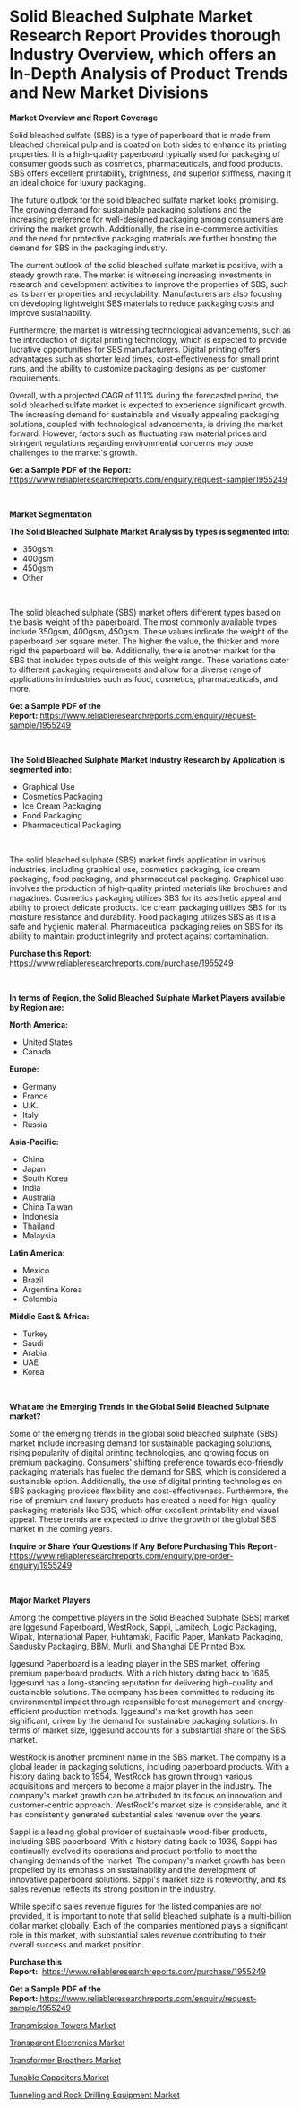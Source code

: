 <p><h1>Solid Bleached Sulphate Market Research Report Provides thorough Industry Overview, which offers an In-Depth Analysis of Product Trends and New Market Divisions</h1></p><p><strong>Market Overview and Report Coverage</strong></p>
<p><p>Solid bleached sulfate (SBS) is a type of paperboard that is made from bleached chemical pulp and is coated on both sides to enhance its printing properties. It is a high-quality paperboard typically used for packaging of consumer goods such as cosmetics, pharmaceuticals, and food products. SBS offers excellent printability, brightness, and superior stiffness, making it an ideal choice for luxury packaging.</p><p>The future outlook for the solid bleached sulfate market looks promising. The growing demand for sustainable packaging solutions and the increasing preference for well-designed packaging among consumers are driving the market growth. Additionally, the rise in e-commerce activities and the need for protective packaging materials are further boosting the demand for SBS in the packaging industry.</p><p>The current outlook of the solid bleached sulfate market is positive, with a steady growth rate. The market is witnessing increasing investments in research and development activities to improve the properties of SBS, such as its barrier properties and recyclability. Manufacturers are also focusing on developing lightweight SBS materials to reduce packaging costs and improve sustainability.</p><p>Furthermore, the market is witnessing technological advancements, such as the introduction of digital printing technology, which is expected to provide lucrative opportunities for SBS manufacturers. Digital printing offers advantages such as shorter lead times, cost-effectiveness for small print runs, and the ability to customize packaging designs as per customer requirements.</p><p>Overall, with a projected CAGR of 11.1% during the forecasted period, the solid bleached sulfate market is expected to experience significant growth. The increasing demand for sustainable and visually appealing packaging solutions, coupled with technological advancements, is driving the market forward. However, factors such as fluctuating raw material prices and stringent regulations regarding environmental concerns may pose challenges to the market's growth.</p></p>
<p><strong>Get a Sample PDF of the Report:</strong> <a href="https://www.reliableresearchreports.com/enquiry/request-sample/1955249">https://www.reliableresearchreports.com/enquiry/request-sample/1955249</a></p>
<p>&nbsp;</p>
<p><strong>Market Segmentation</strong></p>
<p><strong>The Solid Bleached Sulphate Market Analysis by types is segmented into:</strong></p>
<p><ul><li>350gsm</li><li>400gsm</li><li>450gsm</li><li>Other</li></ul></p>
<p>&nbsp;</p>
<p><p>The solid bleached sulphate (SBS) market offers different types based on the basis weight of the paperboard. The most commonly available types include 350gsm, 400gsm, 450gsm. These values indicate the weight of the paperboard per square meter. The higher the value, the thicker and more rigid the paperboard will be. Additionally, there is another market for the SBS that includes types outside of this weight range. These variations cater to different packaging requirements and allow for a diverse range of applications in industries such as food, cosmetics, pharmaceuticals, and more.</p></p>
<p><strong>Get a Sample PDF of the Report:</strong>&nbsp;<a href="https://www.reliableresearchreports.com/enquiry/request-sample/1955249">https://www.reliableresearchreports.com/enquiry/request-sample/1955249</a></p>
<p>&nbsp;</p>
<p><strong>The Solid Bleached Sulphate Market Industry Research by Application is segmented into:</strong></p>
<p><ul><li>Graphical Use</li><li>Cosmetics Packaging</li><li>Ice Cream Packaging</li><li>Food Packaging</li><li>Pharmaceutical Packaging</li></ul></p>
<p>&nbsp;</p>
<p><p>The solid bleached sulphate (SBS) market finds application in various industries, including graphical use, cosmetics packaging, ice cream packaging, food packaging, and pharmaceutical packaging. Graphical use involves the production of high-quality printed materials like brochures and magazines. Cosmetics packaging utilizes SBS for its aesthetic appeal and ability to protect delicate products. Ice cream packaging utilizes SBS for its moisture resistance and durability. Food packaging utilizes SBS as it is a safe and hygienic material. Pharmaceutical packaging relies on SBS for its ability to maintain product integrity and protect against contamination.</p></p>
<p><strong>Purchase this Report:</strong>&nbsp; <a href="https://www.reliableresearchreports.com/purchase/1955249">https://www.reliableresearchreports.com/purchase/1955249</a></p>
<p>&nbsp;</p>
<p><strong>In terms of Region, the Solid Bleached Sulphate Market Players available by Region are:</strong></p>
<p>
    <p> <strong> North America: </strong>
        <ul>
            <li>United States</li>
            <li>Canada</li>
        </ul>
        </p> 
    <p> <strong> Europe: </strong>
        <ul>
            <li>Germany</li>
            <li>France</li>
            <li>U.K.</li>
            <li>Italy</li>
            <li>Russia</li>
        </ul>
        </p> 
    <p> <strong> Asia-Pacific: </strong>
        <ul>
            <li>China</li>
            <li>Japan</li>
            <li>South Korea</li>
            <li>India</li>
            <li>Australia</li>
            <li>China Taiwan</li>
            <li>Indonesia</li>
            <li>Thailand</li>
            <li>Malaysia</li>
        </ul>
        </p> 
    <p> <strong> Latin America: </strong>
        <ul>
            <li>Mexico</li>
            <li>Brazil</li>
            <li>Argentina Korea</li>
            <li>Colombia</li>
        </ul>
        </p> 
    <p> <strong> Middle East & Africa: </strong>
        <ul>
            <li>Turkey</li>
            <li>Saudi</li>
            <li>Arabia</li>
            <li>UAE</li>
            <li>Korea</li>
        </ul>
    </p>
    </p>
<p>&nbsp;</p>
<p><strong>What are the Emerging Trends in the Global Solid Bleached Sulphate market?</strong></p>
<p><p>Some of the emerging trends in the global solid bleached sulphate (SBS) market include increasing demand for sustainable packaging solutions, rising popularity of digital printing technologies, and growing focus on premium packaging. Consumers' shifting preference towards eco-friendly packaging materials has fueled the demand for SBS, which is considered a sustainable option. Additionally, the use of digital printing technologies on SBS packaging provides flexibility and cost-effectiveness. Furthermore, the rise of premium and luxury products has created a need for high-quality packaging materials like SBS, which offer excellent printability and visual appeal. These trends are expected to drive the growth of the global SBS market in the coming years.</p></p>
<p><strong>Inquire or Share Your Questions If Any Before Purchasing This Report</strong>- <a href="https://www.reliableresearchreports.com/enquiry/pre-order-enquiry/1955249">https://www.reliableresearchreports.com/enquiry/pre-order-enquiry/1955249</a></p>
<p>&nbsp;</p>
<p><strong>Major Market Players</strong></p>
<p><p>Among the competitive players in the Solid Bleached Sulphate (SBS) market are Iggesund Paperboard, WestRock, Sappi, Lamitech, Logic Packaging, Wipak, International Paper, Huhtamaki, Pacific Paper, Mankato Packaging, Sandusky Packaging, BBM, Murli, and Shanghai DE Printed Box.</p><p>Iggesund Paperboard is a leading player in the SBS market, offering premium paperboard products. With a rich history dating back to 1685, Iggesund has a long-standing reputation for delivering high-quality and sustainable solutions. The company has been committed to reducing its environmental impact through responsible forest management and energy-efficient production methods. Iggesund's market growth has been significant, driven by the demand for sustainable packaging solutions. In terms of market size, Iggesund accounts for a substantial share of the SBS market.</p><p>WestRock is another prominent name in the SBS market. The company is a global leader in packaging solutions, including paperboard products. With a history dating back to 1954, WestRock has grown through various acquisitions and mergers to become a major player in the industry. The company's market growth can be attributed to its focus on innovation and customer-centric approach. WestRock's market size is considerable, and it has consistently generated substantial sales revenue over the years.</p><p>Sappi is a leading global provider of sustainable wood-fiber products, including SBS paperboard. With a history dating back to 1936, Sappi has continually evolved its operations and product portfolio to meet the changing demands of the market. The company's market growth has been propelled by its emphasis on sustainability and the development of innovative paperboard solutions. Sappi's market size is noteworthy, and its sales revenue reflects its strong position in the industry.</p><p>While specific sales revenue figures for the listed companies are not provided, it is important to note that solid bleached sulphate is a multi-billion dollar market globally. Each of the companies mentioned plays a significant role in this market, with substantial sales revenue contributing to their overall success and market position.</p></p>
<p><strong>Purchase this Report:</strong>&nbsp;&nbsp;<a href="https://www.reliableresearchreports.com/purchase/1955249">https://www.reliableresearchreports.com/purchase/1955249</a></p>
<p></p>
<p><strong>Get a Sample PDF of the Report:</strong>&nbsp;<a href="https://www.reliableresearchreports.com/enquiry/request-sample/1955249">https://www.reliableresearchreports.com/enquiry/request-sample/1955249</a></p>
<p><p><a href="https://medium.com/@dowodis7877/transmission-towers-market-competitive-analysis-market-trends-and-forecast-to-2030-b5a5810fef5f">Transmission Towers Market</a></p><p><a href="https://medium.com/@vilmalittel/transparent-electronics-market-competitive-analysis-market-trends-and-forecast-to-2030-ea8257f62413">Transparent Electronics Market</a></p><p><a href="https://medium.com/@helalkhan4512/transformer-breathers-market-trends-and-market-analysis-forecasted-for-period-2023-2030-f4cb1d7de7c0">Transformer Breathers Market</a></p><p><a href="https://medium.com/@holliswelch2023/tunable-capacitors-market-analysis-and-sze-forecasted-for-period-from-2023-to-2030-35821e08ec0c">Tunable Capacitors Market</a></p><p><a href="https://medium.com/@slanecode210/tunneling-and-rock-drilling-equipment-market-focuses-on-market-share-size-and-projected-forecast-719594e9531e">Tunneling and Rock Drilling Equipment Market</a></p></p>